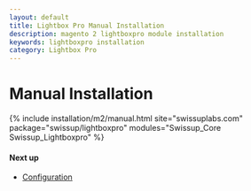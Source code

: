 ```yaml
---
layout: default
title: Lightbox Pro Manual Installation
description: magento 2 lightboxpro module installation
keywords: lightboxpro installation
category: Lightbox Pro
---
```


# Manual Installation

{% include installation/m2/manual.html site="swissuplabs.com" package="swissup/lightboxpro" modules="Swissup_Core Swissup_Lightboxpro" %}

#### Next up

 -  [Configuration](/m2/extensions/lightboxpro/configuration)
